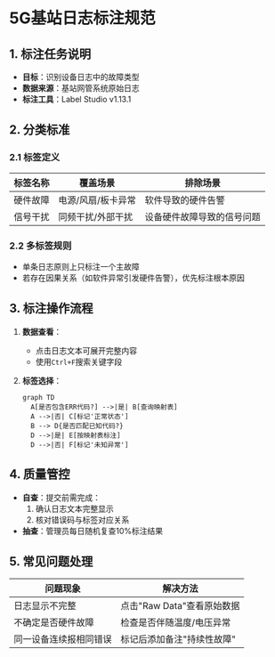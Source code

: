 # 5G基站日志标注规范  
## 1. 标注任务说明  
- **目标**：识别设备日志中的故障类型  
- **数据来源**：基站网管系统原始日志  
- **标注工具**：Label Studio v1.13.1  

## 2. 分类标准  
### 2.1 标签定义  
| 标签名称 |     覆盖场景      | 排除场景  
|---------|------------------|------------------------  
| 硬件故障 | 电源/风扇/板卡异常 | 软件导致的硬件告警  
| 信号干扰 | 同频干扰/外部干扰  | 设备硬件故障导致的信号问题  

 

### 2.2 多标签规则  
- 单条日志原则上只标注一个主故障  
- 若存在因果关系（如软件异常引发硬件告警），优先标注根本原因  

## 3. 标注操作流程  
1. **数据查看**：  
   - 点击日志文本可展开完整内容  
   - 使用`Ctrl+F`搜索关键字段  

2. **标签选择**：  
   ```mermaid  
   graph TD  
     A[是否包含ERR代码?] -->|是| B[查询映射表]  
     A -->|否| C[标记'正常状态']  
     B --> D{是否匹配已知代码?}  
     D -->|是| E[按映射表标注]  
     D -->|否| F[标记'未知异常']  
   ```  

## 4. 质量管控  
- **自查**：提交前需完成：  
  1. 确认日志文本完整显示  
  2. 核对错误码与标签对应关系  
- **抽查**：管理员每日随机复查10%标注结果  

## 5. 常见问题处理  
| 问题现象                | 解决方法  
|------------------------|------------------------  
| 日志显示不完整           | 点击"Raw Data"查看原始数据  
| 不确定是否硬件故障       | 检查是否伴随温度/电压异常  
| 同一设备连续报相同错误   | 标记后添加备注"持续性故障"  
